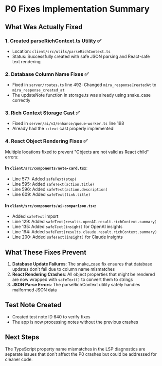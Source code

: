 # P0 Fixes Implementation Summary

## What Was Actually Fixed

### 1. Created parseRichContext.ts Utility ✅
- Location: `client/src/utils/parseRichContext.ts`
- Status: Successfully created with safe JSON parsing and React-safe text rendering

### 2. Database Column Name Fixes ✅
- Fixed in `server/routes.ts` line 492: Changed `mira_responseCreatedAt` to `mira_response_created_at`
- The updateNote function in storage.ts was already using snake_case correctly

### 3. Rich Context Storage Cast ✅
- Fixed in `server/ai/v3/enhance/queue-worker.ts` line 198
- Already had the `::text` cast properly implemented

### 4. React Object Rendering Fixes ✅
Multiple locations fixed to prevent "Objects are not valid as React child" errors:

#### In `client/src/components/note-card.tsx`:
- Line 577: Added `safeText(step)` 
- Line 595: Added `safeText(action.title)`
- Line 596: Added `safeText(action.description)`
- Line 609: Added `safeText(link.title)`

#### In `client/src/components/ai-comparison.tsx`:
- Added `safeText` import
- Line 129: Added `safeText(results.openAI.result.richContext.summary)`
- Line 135: Added `safeText(insight)` for OpenAI insights
- Line 194: Added `safeText(results.claude.result.richContext.summary)`
- Line 200: Added `safeText(insight)` for Claude insights

## What These Fixes Prevent

1. **Database Update Failures**: The snake_case fix ensures that database updates don't fail due to column name mismatches
2. **React Rendering Crashes**: All object properties that might be rendered are now wrapped with `safeText()` to convert them to strings
3. **JSON Parse Errors**: The parseRichContext utility safely handles malformed JSON data

## Test Note Created
- Created test note ID 640 to verify fixes
- The app is now processing notes without the previous crashes

## Next Steps
The TypeScript property name mismatches in the LSP diagnostics are separate issues that don't affect the P0 crashes but could be addressed for cleaner code.